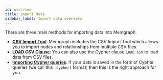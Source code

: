 ```yaml
---
id: overview
title: Import data
sidebar_label: Import data overview
---
```


There are three main methods for importing data into Memgraph:
* **[CSV Import Tool](/reference-guide/import-data/csv-import-tool.md)**:
  Memgraph includes the CSV Import Tool which allows you to import nodes and
  relationships from multiple CSV files.
* **[LOAD CSV Clause](/reference-guide/import-data/load-csv-clause.md)**: You
  can also use the Cypher clause `LOAD CSV` to load data from CSV files.
* **[Importing Cypher queries](/reference-guide/import-data/cypherl.md)**: If
  your data is saved in the form of Cypher queries (we call this `.cypherl`
  format) then this is the right approach for you.
